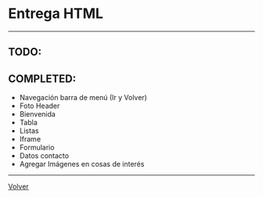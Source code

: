 # Entrega HTML

---
## TODO:


## COMPLETED:
- Navegación barra de menú (Ir y Volver)
- Foto Header
- Bienvenida
- Tabla
- Listas
- Iframe
- Formulario
- Datos contacto
- Agregar Imágenes en cosas de interés

---
[Volver](https://github.com/MartinGalvanCastro/ProgramacionTecWeb)